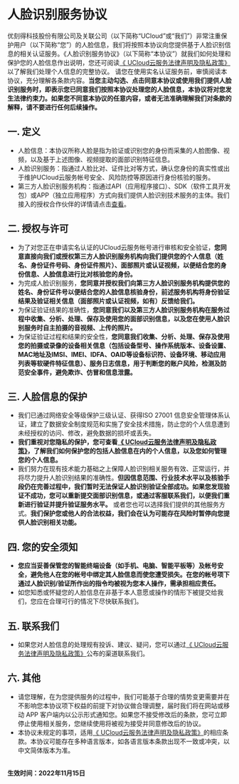 # 人脸识别服务协议

优刻得科技股份有限公司及关联公司（以下简称“UCloud”或“我们”）非常注重保护用户（以下简称“您”）的人脸信息，我们将按照本协议向您提供基于人脸识别信息的相关认证服务。《人脸识别服务协议》（以下简称“本协议”）就我们如何处理和保护您的人脸信息作出说明，您还可阅读[《 UCloud云服务法律声明及隐私政策》](https://docs.ucloud.cn/app_legal_agreement/app_private_policy)以了解我们处理个人信息的完整协议。
请您在使用实名认证服务前，审慎阅读本协议，充分理解各条款内容。**当您主动勾选、点击同意本协议或使用我们提供人脸识别服务时，即表示您已同意我们按照本协议处理您的人脸信息，本协议将对您发生法律约束力。如果您不同意本协议的任意内容，或者无法准确理解我们对条款的解释，请不要进行任何后续操作。**
## 一. 定义
- 人脸信息：本协议所称人脸是指为验证或识别您的身份而采集的人脸图像、视频，以及基于上述图像、视频提取的面部识别特征信息。
- 人脸识别服务：指通过人脸比对、证件比对等方式，确认您身份的真实性或出于维护UCloud云服务帐号安全、风险防控等原因进行身份核验的服务。
- 第三方人脸识别服务机构：指通过API（应用程序接口）、SDK（软件工具开发包）或APP（独立应用程序）方式向我们提供人脸识别技术服务的主体。我们接入的授权合作伙伴的详情请点击[查看](https://docs.ucloud.cn/app_legal_agreement/thirdpart_dependence)。
## 二. 授权与许可
- 为了对您正在申请实名认证的UCloud云服务帐号进行审核和安全验证，**您同意直接向我们或授权第三方人脸识别服务机构向我们提供您的个人信息（姓名、身份证件号码、身份证件照片）、面部照片或认证视频，以便结合您的身份信息、人脸信息进行比对核验您的身份。**
- 为完成人脸识别服务，**您同意并授权我们向第三方人脸识别服务机构提供您的姓名、身份证件号以便结合您的人脸信息核验身份，前述服务机构将身份验证结果及验证相关信息（面部照片或认证视频，如有）反馈给我们。**
- 为保证验证结果的准确性，**您同意我们以及第三方人脸识别服务机构在服务过程中收集、分析、处理、保存及使用您的面部识别信息，以及您在使用人脸识别服务时自主拍摄的音视频、上传的照片。**
- 为保证验证过程和结果的安全性，**您同意我们收集、分析、处理、保存及使用您的拍摄或录像的设备相关信息（包括设备型号、操作系统版本、设备设置、MAC地址及IMSI、IMEI、IDFA、OAID等设备标识符、设备环境、移动应用列表等软硬件特征信息）、服务日志信息，用于判断您的账户风险，检测及防范安全事件，避免欺诈、仿冒和信息泄露。**
## 三. 人脸信息的保护
- 我们已通过网络安全等级保护三级认证、获得ISO 27001 信息安全管理体系认证，建立了数据安全制度规范和实施了安全技术措施，防止您的个人信息遭到未经授权的访问、修改，避免数据的损坏或丢失。
- **我们重视对您隐私的保护，您可查看[《 UCloud云服务法律声明及隐私政策》](https://docs.ucloud.cn/app_legal_agreement/app_private_policy)，了解我们如何保护您的包括人脸信息在内的个人信息，以及您如何管理您的个人信息。**
- 我们努力在现有技术能力基础之上保障人脸识别相关服务有效、正常运行，并将尽力提升人脸识别结果的准确性。**但因信息范围、行业技术水平以及核验手段仍在完善过程中，我们暂时无法保证人脸识别验证全部成功。如果您发现验证不成功，您可以重新提交面部识别信息，或通过客服联系我们，以便我们重新进行验证并提升验证服务水平。** 或者您也可以选择我们提供的其他服务方式。**我们保护您或他人的合法权益，我们会在认为可能存在风险时暂停向您提供人脸识别相关功能。**
## 四. 您的安全须知
- **您应当妥善保管您的智能终端设备（如手机、电脑、智能平板等）及帐号安全，避免他人在您的帐号中绑定其人脸信息而使您遭受损失。在您的帐号项下通过人脸识别/验证所作出的指令均被视为您本人操作，需承担相应责任。**
- 如您知悉或怀疑您的人脸信息在非基于本人意愿或操作的情形下被提交给我们，您应在合理可行的情况下尽快联系我们。
## 五. 联系我们
- 如果您对人脸信息的处理规有投诉、建议、疑问，您可以通过[《 UCloud云服务法律声明及隐私政策》](https://docs.ucloud.cn/app_legal_agreement/app_private_policy)公布的渠道联系我们。
## 六. 其他
- 请您理解，在为您提供服务的过程中，我们可能基于合理的情势变更需要并在不影响您本协议项下权益的前提下对协议做合理调整，届时我们将在网站或移动 APP 客户端内以公示形式通知您。如果您不接受修改后的条款，您可立即停止使用相关服务，您继续使用将被视为接受并同意修改后的协议。
- 本协议未规定的事项，适用[《 UCloud云服务法律声明及隐私政策》](https://docs.ucloud.cn/app_legal_agreement/app_private_policy)的相应条款。本协议可能存在多种语言版本，如各语言版本条款出现不一致或冲突，以中文简体版本为准。

<br> **生效时间：2022年11月15日**

